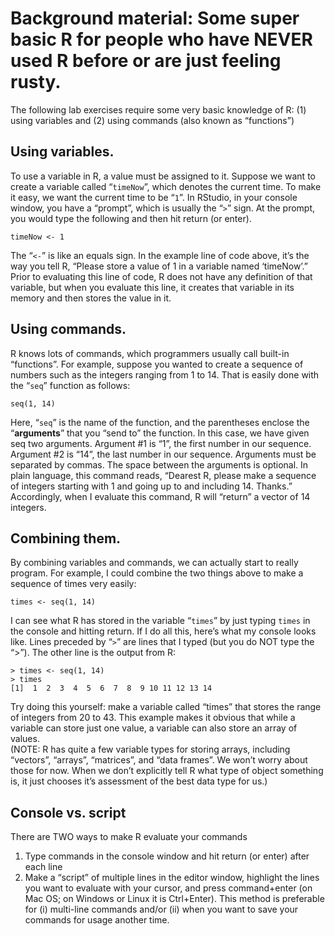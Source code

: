 # Background material: Some super basic R for people who have NEVER used R before or are just feeling rusty.The following lab exercises require some very basic knowledge of R: (1) using variables and (2) using commands (also known as “functions”)## Using variables.  To use a variable in R, a value must be assigned to it.  Suppose we want to create a variable called “`timeNow`”, which denotes the current time.  To make it easy, we want the current time to be “`1`”.  In RStudio, in your console window, you have a “prompt”, which is usually the “`>`” sign.  At the prompt, you would type the following and then hit return (or enter).	timeNow <- 1The “`<-`” is like an equals sign.  In the example line of code above, it’s the way you tell R, “Please store a value of 1 in a variable named ‘timeNow’.”  Prior to evaluating this line of code, R does not have any definition of that variable, but when you evaluate this line, it creates that variable in its memory and then stores the value in it.## Using commands.  R knows lots of commands, which programmers usually call built-in “functions”.  For example, suppose you wanted to create a sequence of numbers such as the integers ranging from 1 to 14.  That is easily done with the “`seq`” function as follows:	seq(1, 14)Here, “`seq`” is the name of the function, and the parentheses enclose the “**arguments**” that you “send to” the function.   In this case, we have given seq two arguments.  Argument #1 is “1”, the first number in our sequence.  Argument #2 is “14”, the last number in our sequence.  Arguments must be separated by commas.  The space between the arguments is optional.  In plain language, this command reads, “Dearest R, please make a sequence of integers starting with 1 and going up to and including 14.  Thanks.”   Accordingly, when I evaluate this command, R will “return” a vector of 14 integers.  ## Combining them.  By combining variables and commands, we can actually start to really program.  For example, I could combine the two things above to make a sequence of times very easily:	times <- seq(1, 14)I can see what R has stored in the variable “`times`” by just typing `times` in the console and hitting return.  If I do all this, here’s what my console looks like.  Lines preceded by “`>`” are lines that I typed (but you do NOT type the “>”).  The other line is the output from R:	> times <- seq(1, 14)	> times 	[1]  1  2  3  4  5  6  7  8  9 10 11 12 13 14Try doing this yourself:  make a variable called “times” that stores the range of integers from 20 to 43.  This example makes it obvious that while a variable can store just one value, a variable can also store an array of values.  (NOTE: R has quite a few variable types for storing arrays, including “vectors”, “arrays”, “matrices”, and “data frames”.  We won’t worry about those for now.  When we don’t explicitly tell R what type of object something is, it just chooses it’s assessment of the best data type for us.)## Console vs. scriptThere are TWO ways to make R evaluate your commands1.  Type commands in the console window and hit return (or enter) after each line2.  Make a “script” of multiple lines in the editor window, highlight the lines you want to evaluate with your cursor, and press command+enter (on Mac OS; on Windows or Linux it is Ctrl+Enter).  This method is preferable for (i) multi-line commands and/or (ii) when you want to save your commands for usage another time.  